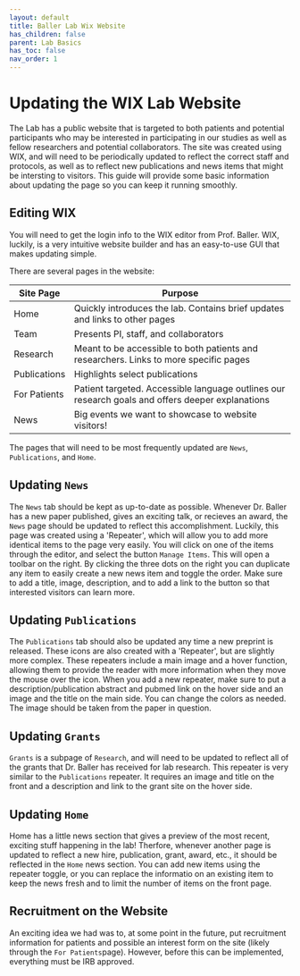 ```yaml
---
layout: default
title: Baller Lab Wix Website
has_children: false
parent: Lab Basics
has_toc: false
nav_order: 1
---
```


# Updating the WIX Lab Website
The Lab has a public website that is targeted to both patients and potential participants who may be interested in participating in our studies as well as fellow researchers and potential collaborators. The site was created using WIX, and will need to be periodically updated to reflect the correct staff and protocols, as well as to reflect new publications and news items that might be intersting to visitors. This guide will provide some basic information about updating the page so you can keep it running smoothly. 

## Editing WIX
You will need to get the login info to the WIX editor from Prof. Baller. WIX, luckily, is a very intuitive website builder and has an easy-to-use GUI that makes updating simple.

There are several pages in the website:

| Site Page | Purpose |
| ----------- | ----------- |
| Home | Quickly introduces the lab. Contains brief updates and links to other pages |
| Team | Presents PI, staff, and collaborators |
| Research | Meant to be accessible to both patients and researchers. Links to more specific pages |
| Publications | Highlights select publications |
| For Patients | Patient targeted. Accessible language outlines our research goals and offers deeper explanations |
| News | Big events we want to showcase to website visitors! |

The pages that will need to be most frequently updated are `News`, `Publications`, and `Home`. 

## Updating `News`
The `News` tab should be kept as up-to-date as possible. Whenever Dr. Baller has a new paper published, gives an exciting talk, or recieves an award, the `News` page should be updated to reflect this accomplishment. Luckily, this page was created using a 'Repeater', which will allow you to add more identical items to the page very easily. You will click on one of the items through the editor, and select the button `Manage Items`. This will open a toolbar on the right. By clicking the three dots on the right you can duplicate any item to easily create a new news item and toggle the order.  Make sure to add a title, image, description, and to add a link to the button so that interested visitors can learn more. 

## Updating `Publications`
The `Publications` tab should also be updated any time a new preprint is released. These icons are also created with a 'Repeater', but are slightly more complex. These repeaters include a main image and a hover function, allowing them to provide the reader with more information when they move the mouse over the icon. When you add a new repeater, make sure to put a description/publication abstract and pubmed link on the hover side and an image and the title on the main side. You can change the colors as needed. The image should be taken from the paper in question. 

## Updating `Grants`
`Grants` is a subpage of `Research`, and will need to be updated to reflect all of the grants that Dr. Baller has received for lab research. This repeater is very similar to the `Publications` repeater. It requires an image and title on the front and a description and link to the grant site on the hover side. 

## Updating `Home`
Home has a little news section that gives a preview of the most recent, exciting stuff happening in the lab! Therfore, whenever another page is updated to reflect a new hire, publication, grant, award, etc., it should be reflected in the `Home` news section. You can add new items using the repeater toggle, or you can replace the informatio on an existing item to keep the news fresh and to limit the number of items on the front page. 

## Recruitment on the Website
An exciting idea we had was to, at some point in the future, put recruitment information for patients and possible an interest form on the site (likely through the `For Patients`page). However, before this can be implemented, everything must be IRB approved. 
